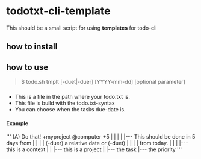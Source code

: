 # todotxt-cli-template

This should be a small script for using **templates** for todo-cli



## how to install


## how to use

> $ todo.sh tmplt <yourtemplate> [-duet|-duer] [YYYY-mm-dd] [optional parameter]

### <yourtemplate>

- This is a file in the path where your todo.txt is.
- This file is build with the todo.txt-syntax
- You can choose when the tasks due-date is.

#### Example
'''
  (A) Do that! +myproject @computer +5
   |  |         |           |         |--- This should be done in 5 days from
   |  |         |           |              (-duer) a relative date or (-duet)
   |  |         |           |              from today.
   |  |         |           |--- this is a context
   |  |         |--- this is a project
   |  |--- the task
   |--- the priority
'''
